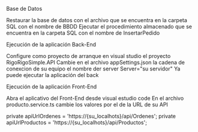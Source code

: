 Base de Datos

Restaurar la base de datos con el archivo que se encuentra en la carpeta SQL con el nombre de BBDD
Ejecutar el procedimiento almacenado que se encuentra en la carpeta SQL con el nombre de InsertarPedido

Ejecución de la aplicación Back-End

Configure como proyecto de arranque en visual studio el proyecto RigoRigoSimple.API
Cambie en el archivo appSettings.json la cadena de conexcion de su equipo el nombre der server Server="su servidor"
Ya puede ejecutar la aplicación del back

Ejecución de la aplicación Front-End

Abra el aplicativo del Front-End desde visual estudio code
En el archivo producto.service.ts cambie los valores por el de la URL de su API

private apiUrlOrdenes = 'https://{su_localhots}/api/Ordenes';
private apiUrlProductos = 'https://{su_localhots}/api/Productos';

